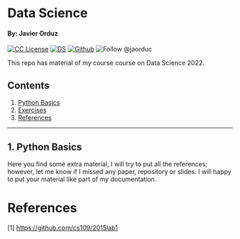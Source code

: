 # Data Science
#### By: Javier Orduz
[license-badge]: https://img.shields.io/badge/License-CC-orange
[license]: https://creativecommons.org/licenses/by-nc-sa/3.0/deed.en

[![CC License][license-badge]][license]  [![DS](https://img.shields.io/badge/downloads-DS-green)](https://github.com/Earlham-College/DS_Fall_2022)  [![Github](https://img.shields.io/badge/jaorduz-repos-blue)](https://github.com/jaorduz/)  ![Follow @jaorduc](https://img.shields.io/twitter/follow/jaorduc?label=follow&logo=twitter&logoColor=lkj&style=plastic)


This repo has material of my course course on Data Science 2022.

## Contents
1. [Python Basics](#pythonBasics)
1. [Exercises](#exercises)
1. [References](#references)

----------------

## 1. Python Basics <a name = pythonBasics></a>

Here you find some extra material, I will try to put all the references; however, let me know if I missed any paper, repository or slides.
I will happy to put your material like part of my documentation.




# References <a name="references"></a>


[1] https://github.com/cs109/2015lab1
